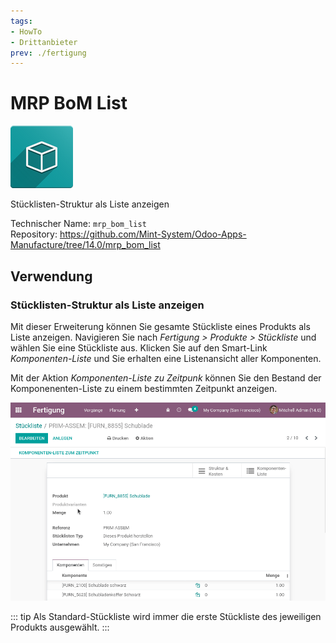 ```yaml
---
tags:
- HowTo
- Drittanbieter
prev: ./fertigung
---
```

# MRP BoM List
![icon_oms_box](assets/icon_oms_box.png)

Stücklisten-Struktur als Liste anzeigen

Technischer Name: `mrp_bom_list`\
Repository: <https://github.com/Mint-System/Odoo-Apps-Manufacture/tree/14.0/mrp_bom_list>

## Verwendung

### Stücklisten-Struktur als Liste anzeigen

Mit dieser Erweiterung können Sie gesamte Stückliste eines Produkts als Liste anzeigen. Navigieren Sie nach *Fertigung > Produkte > Stückliste* und wählen Sie eine Stückliste aus. Klicken Sie auf den Smart-Link *Komponenten-Liste* und Sie erhalten eine Listenansicht aller Komponenten.

Mit der Aktion *Komponenten-Liste zu Zeitpunk* können Sie den Bestand der Komponenenten-Liste zu einem bestimmten Zeitpunkt anzeigen.

![MRP BoM List](assets/MRP%20BoM%20List.gif)

::: tip
Als Standard-Stückliste wird immer die erste Stückliste des jeweiligen Produkts ausgewählt.
:::